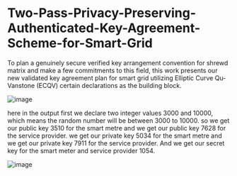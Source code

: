 # Two-Pass-Privacy-Preserving-Authenticated-Key-Agreement-Scheme-for-Smart-Grid

<p>To plan a genuinely secure verified key arrangement convention for shrewd matrix and make a few commitments to this field, this work presents our new validated key agreement plan for smart grid utilizing Elliptic Curve Qu-Vanstone (ECQV) certain declarations as the building block.</p> 

![image](https://github.com/sifullahrakin/Two-Pass-Privacy-Preserving-Authenticated-Key-Agreement-Scheme-for-Smart-Grid/assets/92685144/d09860cd-fd93-41eb-9038-e2988d816877)

<p>here in the output first we declare two integer values 3000 and 10000, which means the random number will be between 3000 to 10000. so we get our public key 3510 for the smart metre and we get our public key 7628 for the service provider. we get our private key 5034 for the smart metre and we get our private key 7911 for the service provider. And we get our secret key for the smart meter and service provider 1054.</p>

![image](https://github.com/sifullahrakin/Two-Pass-Privacy-Preserving-Authenticated-Key-Agreement-Scheme-for-Smart-Grid/assets/92685144/d7e9d4d7-7716-4b64-a19c-28c63986a130)
